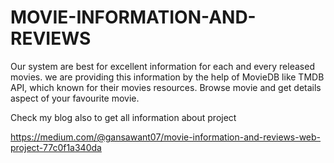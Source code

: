 # MOVIE-INFORMATION-AND-REVIEWS
Our system are best for excellent information for each and every released movies. we are providing this information by the help of MovieDB like TMDB API, which known for their movies resources. Browse movie and get details aspect of your favourite movie.

Check my blog also to get all information about project 

https://medium.com/@gansawant07/movie-information-and-reviews-web-project-77c0f1a340da
